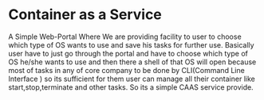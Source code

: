 # Container as a Service
 A Simple Web-Portal Where We are providing facility to user to choose which type of OS wants to use and save his tasks for further use. Basically user have to just go through the portal and have to choose which type of OS he/she wants to use and then there a shell of that OS will open because most of tasks in any of core company to be done by CLI(Command Line Interface ) so its sufficient for them user can manage all their container like start,stop,terminate and other tasks. So its a simple CAAS service provide.
